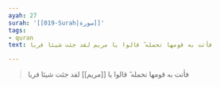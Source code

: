 ```yaml
---
ayah: 27
surah: '[[019-Surah|سورة]]'
tags:
- quran
text: فأتت به قومها تحمله ۖ قالوا يا مريم لقد جئت شيئا فريا

---
```

> فأتت به قومها تحمله ۖ قالوا يا [[مريم]] لقد جئت شيئا فريا
